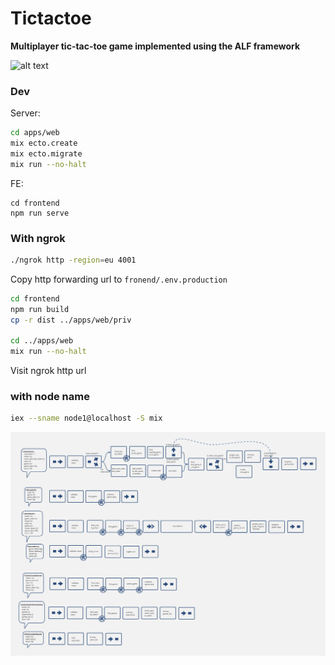 # Tictactoe

**Multiplayer tic-tac-toe game implemented using the ALF framework**

![alt text](images/bubble_sort.png "Bubble sort")

### Dev
Server:
```sh
cd apps/web
mix ecto.create
mix ecto.migrate
mix run --no-halt
```

FE:
```
cd frontend
npm run serve
```

### With ngrok
```sh
./ngrok http -region=eu 4001
```
Copy http forwarding url to `fronend/.env.production`
```sh
cd frontend
npm run build
cp -r dist ../apps/web/priv

cd ../apps/web
mix run --no-halt
```
Visit ngrok http url

### with node name
```sh
iex --sname node1@localhost -S mix
```
![Tic-Tac-Toe](tic-tac-toe.png)
